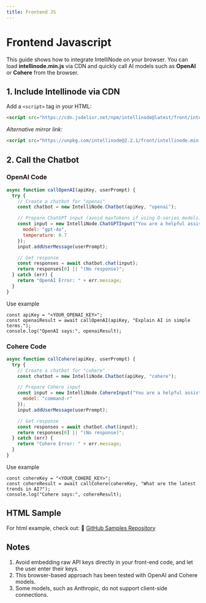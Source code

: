 ```yaml
---
title: Frontend JS
---
```


# Frontend Javascript

This guide shows how to integrate IntelliNode on your browser. You can load **intellinode.min.js** via CDN and quickly call AI models such as **OpenAI** or **Cohere** from the browser.

## 1. Include Intellinode via CDN

Add a `<script>` tag in your HTML:
```HTML
<script src="https://cdn.jsdelivr.net/npm/intellinode@latest/front/intellinode.min.js"></script>
```

*Alternative mirror link:*
```HTML
<script src="https://unpkg.com/intellinode@2.2.1/front/intellinode.min.js"></script>
```

## 2. Call the Chatbot

### OpenAI Code

```Javascript
async function callOpenAI(apiKey, userPrompt) {
  try {
    // Create a chatbot for "openai"
    const chatbot = new IntelliNode.Chatbot(apiKey, "openai");

    // Prepare ChatGPT input (avoid maxTokens if using O-series models)
    const input = new IntelliNode.ChatGPTInput("You are a helpful assistant.", {
      model: "gpt-4o",
      temperature: 0.7
    });
    input.addUserMessage(userPrompt);

    // Get response
    const responses = await chatbot.chat(input);
    return responses[0] || "(No response)";
  } catch (err) {
    return "OpenAI Error: " + err.message;
  }
}
```

Use example
```
const apiKey = "<YOUR_OPENAI_KEY>";
const openaiResult = await callOpenAI(apiKey, "Explain AI in simple terms.");
console.log("OpenAI says:", openaiResult);
```

### Cohere Code

```Javascript
async function callCohere(apiKey, userPrompt) {
  try {
    // Create a chatbot for "cohere"
    const chatbot = new IntelliNode.Chatbot(apiKey, "cohere");

    // Prepare Cohere input
    const input = new IntelliNode.CohereInput("You are a helpful assistant.", {
      model: "command-r"
    });
    input.addUserMessage(userPrompt);

    // Get response
    const responses = await chatbot.chat(input);
    return responses[0] || "(No response)";
  } catch (err) {
    return "Cohere Error: " + err.message;
  }
}
```

Use example
```
const cohereKey = "<YOUR_COHERE_KEY>";
const cohereResult = await callCohere(cohereKey, "What are the latest trends in AI?");
console.log("Cohere says:", cohereResult);
```

## HTML Sample
For html example, check out: 
📂 [GitHub Samples Repository](https://github.com/intelligentnode/IntelliNode/tree/main/samples/frontend)

## Notes
1. Avoid embedding raw API keys directly in your front-end code, and let the user enter their keys.
2. This browser-based approach has been tested with OpenAI and Cohere models.
3. Some models, such as Anthropic, do not support client-side connections.
